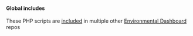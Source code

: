 #### Global includes

These PHP scripts are [included](http://us1.php.net/manual/en/function.include.php) in multiple other [Environmental Dashboard](https://github.com/EnvironmentalDashboard/) repos